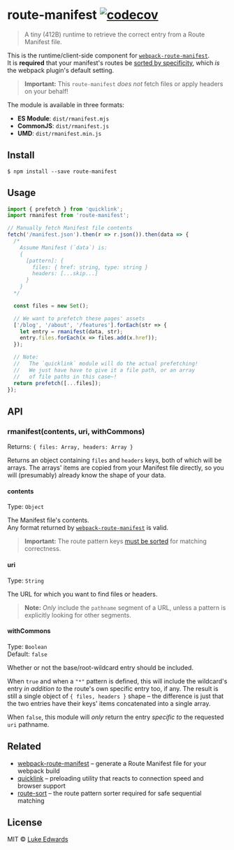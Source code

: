 # route-manifest [![codecov](https://badgen.now.sh/codecov/c/github/lukeed/route-manifest)](https://codecov.io/gh/lukeed/route-manifest)

> A tiny (412B) runtime to retrieve the correct entry from a Route Manifest file.

This is the runtime/client-side component for [`webpack-route-manifest`](https://github.com/lukeed/webpack-route-manifest).<br>
It is **required** that your manifest's routes be [sorted by specificity](https://github.com/lukeed/route-sort#specificity), which _is_ the webpack plugin's default setting.

> **Important:** This `route-manifest` _does not_ fetch files or apply headers on your behalf!

The module is available in three formats:

* **ES Module**: `dist/rmanifest.mjs`
* **CommonJS**: `dist/rmanifest.js`
* **UMD**: `dist/rmanifest.min.js`


## Install

```
$ npm install --save route-manifest
```


## Usage

```js
import { prefetch } from 'quicklink';
import rmanifest from 'route-manifest';

// Manually fetch Manifest file contents
fetch('/manifest.json').then(r => r.json()).then(data => {
  /*
    Assume Manifest (`data`) is:
    {
      [pattern]: {
        files: { href: string, type: string }
        headers: [...skip...]
      }
    }
  */

  const files = new Set();

  // We want to prefetch these pages' assets
  ['/blog', '/about', '/features'].forEach(str => {
    let entry = rmanifest(data, str);
    entry.files.forEach(x => files.add(x.href));
  });

  // Note:
  //   The `quicklink` module will do the actual prefetching!
  //   We just have have to give it a file path, or an array
  //   of file paths in this case~!
  return prefetch([...files]);
});
```


## API

### rmanifest(contents, uri, withCommons)
Returns: `{ files: Array, headers: Array }`

Returns an object containing `files` and `headers` keys, both of which will be arrays. The arrays' items are copied from your Manifest file directly, so you will (presumably) already know the shape of your data.


#### contents
Type: `Object`

The Manifest file's contents.<br>
Any format returned by [`webpack-route-manifest`](https://github.com/lukeed/webpack-route-manifest) is valid.

> **Important:** The route pattern keys [must be sorted](https://github.com/lukeed/webpack-route-manifest#optionssort) for matching correctness.

#### uri
Type: `String`

The URL for which you want to find files or headers.

> **Note:** _Only_ include the `pathname` segment of a URL, unless a pattern is explicitly looking for other segments.

#### withCommons
Type: `Boolean`<br>
Default: `false`

Whether or not the base/root-wildcard entry should be included.

When `true` and when a `"*"` pattern is defined, this will include the wildcard's entry _in addition to_ the route's own specific entry too, if any. The result is still a single object of `{ files, headers }` shape – the difference is just that the two entries have their keys' items concatenated into a single array.

When `false`, this module will _only_ return the entry _specific to_ the requested `uri` pathname.


## Related

* [webpack-route-manifest](https://github.com/lukeed/webpack-route-manifest) – generate a Route Manifest file for your webpack build
* [quicklink](https://github.com/GoogleChromeLabs/quicklink) – preloading utility that reacts to connection speed and browser support
* [route-sort](https://github.com/lukeed/route-sort) – the route pattern sorter required for safe sequential matching


## License

MIT © [Luke Edwards](https://lukeed.com)

